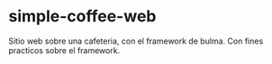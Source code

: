 # simple-coffee-web


Sitio web sobre una cafeteria, con el framework de bulma. 
Con fines practicos sobre el framework.